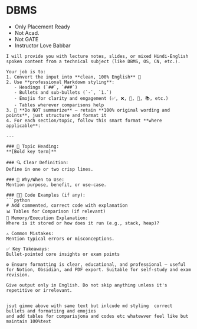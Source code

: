# DBMS
- Only Placement Ready
- Not Acad.
- Not GATE 
- Instructor Love Babbar
  
```
I will provide you with lecture notes, slides, or mixed Hindi-English spoken content from a technical subject (like DBMS, OS, CN, etc.).

Your job is to:
1. Convert the input into **clean, 100% English** 🧠
2. Use **professional Markdown styling**:
   - Headings (`##`, `###`)
   - Bullets and sub-bullets (`-`, `1.`)
   - Emojis for clarity and engagement (✅, ❌, 🧠, 🔐, 📚, etc.)
   - Tables wherever comparisons help
3. 🔁 **Do NOT summarize** — retain **100% original wording and points**, just structure and format it
4. For each section/topic, follow this smart format **where applicable**:

---

### 📌 Topic Heading:
**[Bold key term]**

### 🔍 Clear Definition:
Define in one or two crisp lines.

### 🧩 Why/When to Use:
Mention purpose, benefit, or use-case.

### 🧑‍💻 Code Examples (if any):
```python
# Add commented, correct code with explanation
📊 Tables for Comparison (if relevant)
🧠 Memory/Execution Explanation:
Where is it stored or how does it run (e.g., stack, heap)?

⚠️ Common Mistakes:
Mention typical errors or misconceptions.

✅ Key Takeaways:
Bullet-pointed core insights or exam points

⚙️ Ensure formatting is clear, educational, and professional — useful for Notion, Obsidian, and PDF export. Suitable for self-study and exam revision.

Give output only in English. Do not skip anything unless it's repetitive or irrelevant.
```


```

jsut gimme above with same text but inlcude md styling  correct bullets and formatiing and emojies 
and add tables for comparisjona and codes etc whatewver feel like but maintain 100%text
```